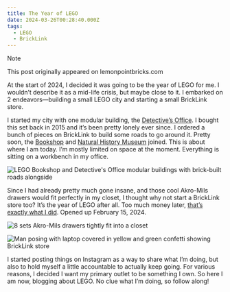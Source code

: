 ```yaml
---
title: The Year of LEGO
date: 2024-03-26T00:28:40.000Z
tags:
  - LEGO
  - BrickLink
---
```


> [!NOTE]
> This post originally appeared on lemonpointbricks.com

At the start of 2024, I decided it was going to be the year of LEGO for me. I wouldn’t describe it as a mid-life crisis, but maybe close to it. I embarked on 2 endeavors—building a small LEGO city and starting a small BrickLink store.

I started my city with one modular building, the [Detective’s Office](https://www.lego.com/en-us/product/detective-s-office-10246). I bought this set back in 2015 and it’s been pretty lonely ever since. I ordered a bunch of pieces on BrickLink to build some roads to go around it. Pretty soon, the [Bookshop](https://www.lego.com/en-us/product/bookshop-10270) and [Natural History Museum](https://www.lego.com/en-us/product/natural-history-museum-10326) joined. This is about where I am today. I’m mostly limited on space at the moment. Everything is sitting on a workbench in my office.

![LEGO Bookshop and Detective's Office modular buildings with brick-built roads alongside](/media/IMG_7543.jpeg "LEGO did most of the heavy lifting, but I think it looks great!")

Since I had already pretty much gone insane, and those cool Akro-Mils drawers would fit perfectly in my closet, I thought why not start a BrickLink store too? It’s the year of LEGO after all. Too much money later, [that’s exactly what I did](https://store.bricklink.com/samwarnick&amp;utm_content=globalnav#/shop). Opened up February 15, 2024.

![8 sets Akro-Mils drawers tightly fit into a closet](/media/IMG_7526.jpeg "They fit so perfectly, I'd be stupid not to do it.")

![Man posing with laptop covered in yellow and green confetti showing BrickLink store](/media/IMG_0111--1-.jpeg "Aw, here I am like a month ago opening the store")

I started posting things on Instagram as a way to share what I’m doing, but also to hold myself a little accountable to actually keep going. For various reasons, I decided I want my primary outlet to be something I own. So here I am now, blogging about LEGO. No clue what I’m doing, so follow along!
